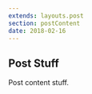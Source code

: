 ```yaml
---
extends: layouts.post
section: postContent
date: 2018-02-16
---
```

## Post Stuff

Post content stuff.
